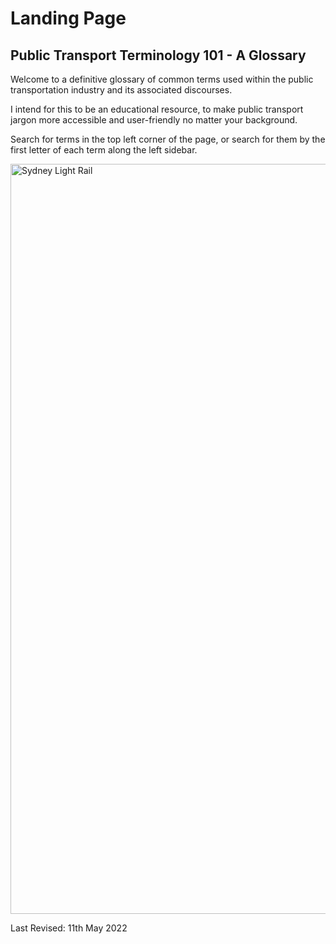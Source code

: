 # Landing Page

## Public Transport Terminology 101 - A Glossary

Welcome to a definitive glossary of common terms used within the public transportation industry and its associated discourses.

I intend for this to be an educational resource, to make public transport jargon more accessible and user-friendly no matter your background.

Search for terms in the top left corner of the page, or search for them by the first letter of each term along the left sidebar.

<img src="img/landing_page.jpeg" alt= "Sydney Light Rail" width= "1200px">

Last Revised: 11th May 2022
